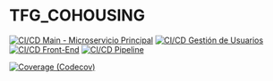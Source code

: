 # TFG_COHOUSING

[![CI/CD Main - Microservicio Principal](https://github.com/alonsodm12/TFG_COHOUSING/actions/workflows/ci-cd.yml/badge.svg?branch=main)](https://github.com/alonsodm12/TFG_COHOUSING/actions/workflows/ci-cd.yml)
[![CI/CD Gestión de Usuarios](https://github.com/alonsodm12/TFG_COHOUSING/actions/workflows/ci-cd.yml/badge.svg?branch=GestionUsuarios)](https://github.com/alonsodm12/TFG_COHOUSING/actions/workflows/ci-cd.yml)
[![CI/CD Front-End](https://github.com/alonsodm12/TFG_COHOUSING/actions/workflows/ci-cd.yml/badge.svg?branch=front-end)](https://github.com/alonsodm12/TFG_COHOUSING/actions/workflows/ci-cd.yml)
[![CI/CD Pipeline](https://github.com/alonsodm12/TFG_COHOUSING/actions/workflows/ci-cd.yml/badge.svg?branch=ci-cd)](https://github.com/alonsodm12/TFG_COHOUSING/actions/workflows/ci-cd.yml)

[![Coverage (Codecov)](https://codecov.io/gh/alonsodm12/TFG_COHOUSING/graph/badge.svg?token=0JLM1WJ866)](https://codecov.io/gh/alonsodm12/TFG_COHOUSING)
